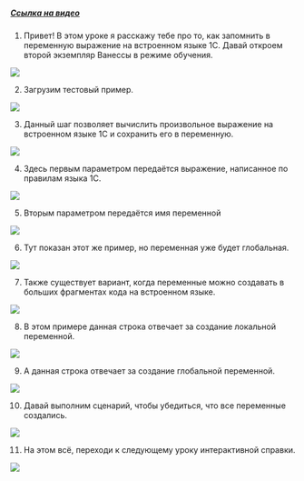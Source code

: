 ﻿##### [Ссылка на видео](https://youtu.be/nRYDmCKss4U)

001. Привет! В этом уроке я расскажу тебе про то, как запомнить в переменную выражение на встроенном языке 1С. Давай откроем второй экземпляр Ванессы в режиме обучения.

![](https://vanessa-files.do.bit-erp.ru/Doc/1.2.041.1/MD/Глава06/images/000_КакЗапомнитьВПеременнуюВыражениеНаВстроенномЯзыке.png)

002. Загрузим тестовый пример.

![](https://vanessa-files.do.bit-erp.ru/Doc/1.2.041.1/MD/Глава06/images/005_КакЗапомнитьВПеременнуюВыражениеНаВстроенномЯзыке.png)

003. Данный шаг позволяет вычислить произвольное выражение на встроенном языке 1С и сохранить его в переменную.

![](https://vanessa-files.do.bit-erp.ru/Doc/1.2.041.1/MD/Глава06/images/008_КакЗапомнитьВПеременнуюВыражениеНаВстроенномЯзыке.png)

004. Здесь первым параметром передаётся выражение, написанное по правилам языка 1С.

![](https://vanessa-files.do.bit-erp.ru/Doc/1.2.041.1/MD/Глава06/images/013_КакЗапомнитьВПеременнуюВыражениеНаВстроенномЯзыке.png)

005. Вторым параметром передаётся имя переменной

![](https://vanessa-files.do.bit-erp.ru/Doc/1.2.041.1/MD/Глава06/images/018_КакЗапомнитьВПеременнуюВыражениеНаВстроенномЯзыке.png)

006. Тут показан этот же пример, но переменная уже будет глобальная.

![](https://vanessa-files.do.bit-erp.ru/Doc/1.2.041.1/MD/Глава06/images/023_КакЗапомнитьВПеременнуюВыражениеНаВстроенномЯзыке.png)

007. Также существует вариант, когда переменные можно создавать в больших фрагментах кода на встроенном языке.

![](https://vanessa-files.do.bit-erp.ru/Doc/1.2.041.1/MD/Глава06/images/028_КакЗапомнитьВПеременнуюВыражениеНаВстроенномЯзыке.png)

008. В этом примере данная строка отвечает за создание локальной переменной.

![](https://vanessa-files.do.bit-erp.ru/Doc/1.2.041.1/MD/Глава06/images/033_КакЗапомнитьВПеременнуюВыражениеНаВстроенномЯзыке.png)

009. А данная строка отвечает за создание глобальной переменной.

![](https://vanessa-files.do.bit-erp.ru/Doc/1.2.041.1/MD/Глава06/images/038_КакЗапомнитьВПеременнуюВыражениеНаВстроенномЯзыке.png)

010. Давай выполним сценарий, чтобы убедиться, что все переменные создались.

![](https://vanessa-files.do.bit-erp.ru/Doc/1.2.041.1/MD/Глава06/images/043_КакЗапомнитьВПеременнуюВыражениеНаВстроенномЯзыке.png)

011. На этом всё, переходи к следующему уроку интерактивной справки.

![](https://vanessa-files.do.bit-erp.ru/Doc/1.2.041.1/MD/Глава06/images/044_КакЗапомнитьВПеременнуюВыражениеНаВстроенномЯзыке.png)
